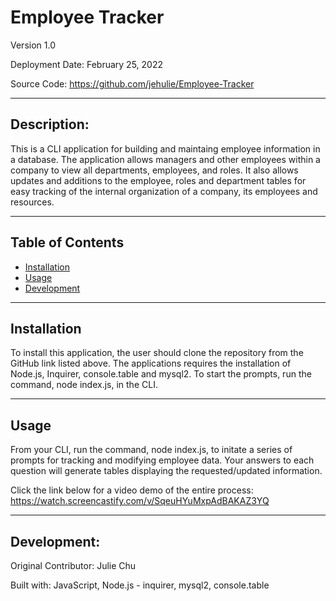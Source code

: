 # Employee Tracker

Version 1.0

Deployment Date: February 25, 2022

Source Code: https://github.com/jehulie/Employee-Tracker

---

## Description:
This is a CLI application for building and maintaing employee information in a database. The application allows managers and other employees within a company to view all departments, employees, and roles. It also allows updates and additions to the employee, roles and department tables for easy tracking of the internal organization of a company, its employees and resources. 

___

 ## Table of Contents
  * [Installation](#installation)
  * [Usage](#usage)
  * [Development](#development)

---

## Installation
To install this application, the user should clone the repository from the GitHub link listed above. The applications requires the installation of Node.js, Inquirer, console.table and mysql2. To start the prompts, run the command, node index.js, in the CLI.

---

## Usage

From your CLI, run the command, node index.js, to initate a series of prompts for tracking and modifying employee data. Your answers to each question will generate tables displaying the requested/updated information.

Click the link below for a video demo of the entire process: <br>
https://watch.screencastify.com/v/SqeuHYuMxpAdBAKAZ3YQ <br>

___

## Development:

Original Contributor: Julie Chu

Built with: JavaScript, Node.js - inquirer, mysql2, console.table